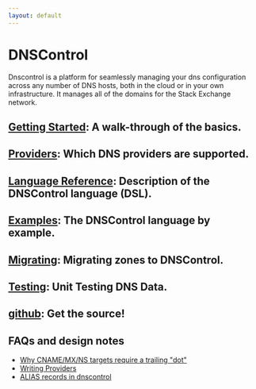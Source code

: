 ```yaml
---
layout: default
---
```

# DNSControl

Dnscontrol is a platform for seamlessly managing your dns configuration across any number of DNS hosts, both in the cloud or in your own infrastructure. It manages all of the domains for the Stack Exchange network.

## [Getting Started]({{site.github.url}}/getting-started): A walk-through of the basics.

## [Providers]({{site.github.url}}/provider-list): Which DNS providers are supported.

## [Language Reference]({{site.github.url}}/js): Description of the DNSControl language (DSL).

## [Examples]({{site.github.url}}/examples): The DNSControl language by example.

## [Migrating]({{site.github.url}}/migrating): Migrating zones to DNSControl.

## [Testing]({{site.github.url}}/unittests): Unit Testing DNS Data.

## [github](https://github.com/StackExchange/dnscontrol): Get the source!



## FAQs and design notes

- [Why CNAME/MX/NS targets require a trailing "dot"]({{site.github.url}}/why-the-dot)
- [Writing Providers]({{site.github.url}}/writing-providers)
- [ALIAS records in dnscontrol]({{site.github.url}}/alias)
